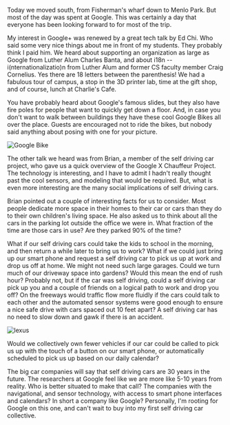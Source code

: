 <!--
.. title: The Social Implications of a Self-Driving Car
.. date: 2014/01/18 10:40:14
.. slug: a-googeley-day
.. tags: Jterm14, Travel
.. link: 
.. description: 
-->


Today we moved south, from Fisherman's wharf down to Menlo Park.  But most of the day was spent at Google.  This was certainly a day that everyone has been looking forward to for most of the trip.  

My interest in Google+ was renewed by a great tech talk by Ed Chi.  Who said some very nice things about me in front of my students.  They probably think I paid him.  We heard about supporting an organization as large as Google from Luther Alum Charles Banta, and about i18n -- i(nternationalizatio)n from Luther Alum and former CS faculty member Craig Cornelius.  Yes there are 18 letters between the parenthesis!  We had a fabulous tour of campus, a stop in the 3D printer lab, time at the gift shop, and of course, lunch at Charlie's Cafe.

You have probably heard about Google's famous slides, but they also have fire poles for people that want to quickly get down a floor.  And, in case you don't want to walk between buildings they have these cool Google Bikes all over the place.  Guests are encouraged not to ride the bikes, but nobody said anything about posing with one for your picture.

![Google Bike](/images/JTerm14/GoogleBike.jpg)

The other talk we heard was from Brian, a member of the self driving car project, who gave us a quick overview of the Google X Chauffeur Project.  The technology is interesting, and I have to admit I hadn't really thought past the cool sensors, and modeling that would be required.  But, what is even more interesting are the many social implications of self driving cars.

<!-- TEASER_END -->

Brian pointed out a couple of interesting facts for us to consider.  Most people dedicate more space in their homes to their car or cars than they do to their own children's living space.  He also asked us to think about all the cars in the parking lot outside the office we were in.  What fraction of the time are those cars in use?  Are they parked 90% of the time?

What if our self driving cars could take the kids to school in the morning, and then return a while later to bring us to work?  What if we could just bring up our smart phone and request a self driving car to pick us up at work and drop us off at home.  We might not need such large garages.  Could we turn much of our driveway space into gardens?  Would this mean the end of rush hour?  Probably not, but if the car was self driving, could a self driving car pick up you and a couple of friends on a logical path to work and drop you off?  On the freeways would traffic flow more fluidly if the cars could talk to each other and the automated sensor systems were good enough to ensure a nice safe drive with cars spaced out 10 feet apart?  A self driving car has no need to slow down and gawk if there is an accident.

![lexus](/images/JTerm14/lexus.jpg)

Would we collectively own fewer vehicles if our car could be called to pick us up with the touch of a button on our smart phone, or automatically scheduled to pick us up based on our daily calendar?

The big car companies will say that self driving cars are 30 years in the future.  The researchers at Google feel like we are more like 5-10 years from reality.  Who is better situated to make that call?  The companies with the navigational, and sensor technology, with access to smart phone interfaces and calendars?  In short a company like Google?  Personally, I'm rooting for Google on this one, and can't wait to buy into my first self driving car collective.

